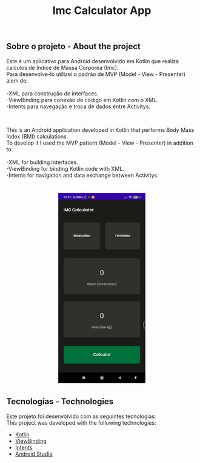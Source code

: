 <h1 align="center">
  <strong>Imc Calculator App</strong>
</h1>
<br>

## Sobre o projeto - About the project

Este é um aplicativo para Android desenvolvido em Kotlin que realiza calculos de Indice de Massa Corporea (Imc). <br/>
Para desenvolve-lo utilizei o padrão de MVP (Model - View - Presenter) alem de: <br/><br/>
-XML para construção de interfaces.<br/>
-ViewBinding para conexão do código em Kotlin com o XML.<br/>
-Intents para navegação e troca de dados entre Activitys.<br/>

<br/>

This is an Android application developed in Kotlin that performs Body Mass Index (BMI) calculations.<br/>
To develop it I used the MVP pattern (Model - View - Presenter) in addition to:<br/><br/>
-XML for building interfaces.<br/>
-ViewBinding for binding Kotlin code with XML.<br/>
-Intents for navigation and data exchange between Activitys.<br/>

<h1 align="center" display="flex">
   <img height="500px" src=".github/app.gif">
</h1>

## Tecnologias - Technologies

Este projeto foi desenvolvido com as seguintes tecnologias:
<br>
This project was developed with the following technologies:

- [Kotlin](https://kotlinlang.org/)
- [ViewBinding](https://developer.android.com/topic/libraries/view-binding?hl=pt-br)
- [Intents](https://developer.android.com/guide/components/intents-filters?hl=pt-br)
- [Android Studio](https://developer.android.com/studio)
  <br>
